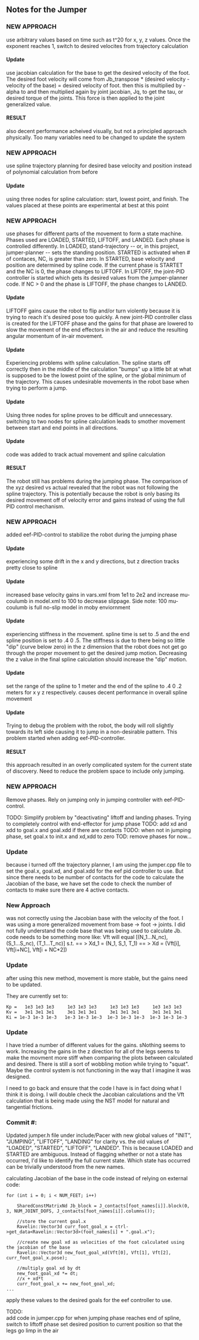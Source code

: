 Notes for the Jumper
--------------------

### NEW APPROACH
use arbitrary values based on time such as t^20 for x, y, z values. Once the exponent reaches 1, switch
to desired velocites from trajectory calculation

#### Update
use jacobian calculation for the base to get the desired velocity of the foot. The desired foot velocity will come from Jb_transpose * (desired velocity - velocity of the base) = desired velocity of foot. then this is multiplied by
-alpha to and then multiplied again by joint jacobian, Jq, to get the tau, or desired torque of the joints. This force
is then applied to the joint generalized value. 

#### RESULT 
also decent performance acheived visually, but not a principled approach physically. Too many variables need to be changed to update the system

### NEW APPROACH
use spline trajectory planning for desired base velocity and position instead of polynomial calculation from before

#### Update
using three nodes for spline calculation: start, lowest point, and finish. The values placed at these points are experimental at best at this point

### NEW APPROACH
use phases for different parts of the movement to form a state machine. Phases used are LOADED, STARTED, LIFTOFF, and LANDED. Each phase is controlled differently. In LOADED, stand-trajectory -- or, in this project, jumper-planner -- sets the standing position. STARTED is activated when # of contaces, NC, is greater than zero. In STARTED, base velocity and position are determined by spline code. If the current phase is STARTET and the NC is 0, the phase changes to LIFTOFF. In LIFTOFF, the joint-PID controller is started which gets its desired values from the jumper-planner code. If NC > 0 and the phase is LIFTOFF, the phase changes to LANDED. 

#### Update
LIFTOFF gains cause the robot to flip and/or turn violently because it is trying to reach it's desired pose too quickly. A new joint-PID controller class is created for the LIFTOFF phase and the gains for that phase are lowered to slow the movement of the end effectors in the air and reduce the resulting angular momentum of in-air movement.

#### Update
Experiencing problems with spline calculation. The spline starts off correctly then in the middle of the calculation "bumps" up a little bit at what is supposed to be the lowest point of the spline, or the global minimum of the trajectory. This causes undesirable movements in the robot base when trying to perform a jump. 

#### Update
Using three nodes for spline proves to be difficult and unnecessary. switching to two nodes for spline calculation leads to smother movement between start and end points in all directions.

#### Update
code was added to track actual movement and spline calculation

#### RESULT
The robot still has problems during the jumping phase. The comparison of the xyz desired vs actual revealed that the robot was not following the spline trajectory. This is potentially because the robot is only basing its desired movement off of velocity error and gains instead of using the full PID control mechanism. 

### NEW APPROACH
added eef-PID-control to stabilize the robot during the jumping phase

#### Update
experiencing some drift in the x and y directions, but z direction tracks pretty close to spline

#### Update
increased base velocity gains in vars.xml from 1e1 to 2e2 and increase mu-coulumb in model.xml to 100 to decrease slippage. 
Side note: 100 mu-coulumb is full no-slip model in moby enviornment

#### Update
experiencing stiffness in the movement. spline time is set to .5 and the end spline position is set to .4  0 .5. The stiffness is due to there 
being so little "dip" (curve below zero) in the z dimension that the robot does not get go through the proper movement to get the desired jump motion.
Decreasing the z value in the final spline calculation should increase the "dip" motion. 

#### Update 
set the range of the spline to 1 meter and the end of the spline to .4  0 .2 meters for x y z respectively. causes decent performance in overall 
spline movement 

#### Update
Trying to debug the problem with the robot, the body will roll slightly towards its left side causing it to jump in a non-desirable pattern. 
This problem started when adding eef-PID-controller. 

#### RESULT
this approach resulted in an overly complicated system for the current state of discovery. Need to reduce the problem space to include only jumping. 

### NEW APPROACH
Remove phases. Rely on jumping only in jumping controller with eef-PID-control. 

TODO: Simplify problem by "deactivating" liftoff and landing phases. Trying to completely control with end-effector for jump phase
TODO: add xd and xdd to goal.x and goal.xdd if there are contacts
TODO: when not in jumping phase, set goal.x to init.x and xd,xdd to zero
TOD: remove phases for now...

### Update
because i turned off the trajectory planner, I am using the jumper.cpp file to set the goal.x, goal.xd, and goal.xdd for the eef pid controller to use. But since there needs to be number of contacts for the code to calculate the Jacobian of the base, we have set the code to check the number of contacts to make sure there are 4 active contacts. 

### New Approach
was not correctly using the Jacobian base with the velocity of the foot. I was using a more generalized movement from base -> foot -> joints. I did not fully understand the code base that was being used to calculate Jb. 
code needs to be something more like: 
Vft will equal [(N_1...N_nc), (S_1...S_nc), (T_1...T_nc)] s.t.
== > Xd_1 = (N_1, S_1, T_1) 
== > Xd = (Vft[i], Vft[i+NC], Vft[i + NC*2])

### Update
after using this new method, movement is more stable, but the gains need to be updated. 

They are currently set to:

```
Kp =   1e3 1e3 1e3     1e3 1e3 1e3     1e3 1e3 1e3     1e3 1e3 1e3
Kv =   3e1 3e1 3e1     3e1 3e1 3e1     3e1 3e1 3e1     3e1 3e1 3e1   
Ki = 1e-3 1e-3 1e-3   1e-3 1e-3 1e-3  1e-3 1e-3 1e-3  1e-3 1e-3 1e-3
```

### Update

I have tried a number of different values for the gains. sNothing seems to work. Increasing the gains in the z direction for all of the legs seems to make the movment more stiff when comparing the plots between calculated and desired. There is still a sort of wobbling motion while trying to "squat". Maybe the control system is not functioning in the way that I imagine it was designed. 

I need to go back and ensure that the code I have is in fact doing what I think it is doing. I will double check the Jacobian calculations and the Vft calculation that is being made using the NST model for natural and tangential frictions. 

### Commit #: 

Updated jumper.h file under include/Pacer with new global values of "INIT", "JUMPING", "LIFTOFF", "LANDING" for clarity vs. the old values of "LOADED", "STARTED", "LIFTOFF", "LANDED". This is because LOADED and STARTED are ambiguous. Instead of flagging whether or not a state has occurred, I'd like to identify the full current state. Which state has occurred can be trivially understood from the new names. 

calculating Jacobian of the base in the code instead of relying on external code:

```
for (int i = 0; i < NUM_FEET; i++) 

    SharedConstMatrixNd Jb_block = J_contacts[foot_names[i]].block(0, 3, NUM_JOINT_DOFS, J_contacts[foot_names[i]].columns());

    //store the current goal.x
    Ravelin::Vector3d curr_foot_goal_x = ctrl->get_data<Ravelin::Vector3d>(foot_names[i] + ".goal.x");

    //create new goal xd as velocities of the foot calculated using the jacobian of the base
    Ravelin::Vector3d new_foot_goal_xd(Vft[0], Vft[1], Vft[2], curr_foot_goal_x.pose);

    //multiply goal xd by dt
    new_foot_goal_xd *= dt;
    //x + xd*t
    curr_foot_goal_x += new_foot_goal_xd;
...

```
apply these values to the desired goals for the eef controller to use. 

TODO:     
add code in jumper.cpp for when jumping phase reaches end of spline, switch to liftoff phase
set desired position to current position so that the legs go limp in the air